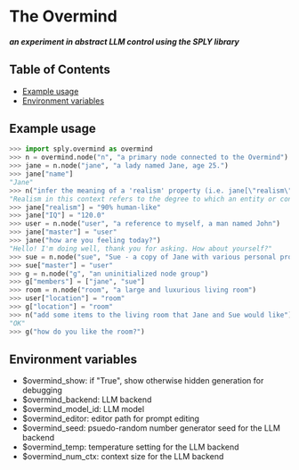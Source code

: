 # The Overmind
#### _an experiment in abstract LLM control using the SPLY library_

## Table of Contents

- [Example usage](#example-usage)
- [Environment variables](#environment-variables)

## Example usage
```python
>>> import sply.overmind as overmind
>>> n = overmind.node("n", "a primary node connected to the Overmind")
>>> jane = n.node("jane", "a lady named Jane, age 25.")
>>> jane["name"]
"Jane"
>>> n("infer the meaning of a 'realism' property (i.e. jane[\"realism\"]) and briefly describe it to me")
"Realism in this context refers to the degree to which an entity or concept within the virtual world accurately reflects real-world characteristics or behaviors. For Jane, the realism property would indicate how closely her attributes and actions align with those of a typical 25-year-old woman in reality."
>>> jane["realism"] = "90% human-like"
>>> jane["IQ"] = "120.0"
>>> user = n.node("user", "a reference to myself, a man named John")
>>> jane["master"] = "user"
>>> jane("how are you feeling today?")
"Hello! I'm doing well, thank you for asking. How about yourself?"
>>> sue = n.node("sue", "Sue - a copy of Jane with various personal properties randomly changed by up to 20%")
>>> sue["master"] = "user"
>>> g = n.node("g", "an uninitialized node group")
>>> g["members"] = ["jane", "sue"]
>>> room = n.node("room", "a large and luxurious living room")
>>> user["location"] = "room"
>>> g["location"] = "room"
>>> n("add some items to the living room that Jane and Sue would like")
"OK"
>>> g("how do you like the room?")
```

## Environment variables
  * $overmind_show: if "True", show otherwise hidden generation for debugging
  * $overmind_backend: LLM backend
  * $overmind_model_id: LLM model
  * $overmind_editor: editor path for prompt editing
  * $overmind_seed: psuedo-random number generator seed for the LLM backend
  * $overmind_temp: temperature setting for the LLM backend
  * $overmind_num_ctx: context size for the LLM backend

